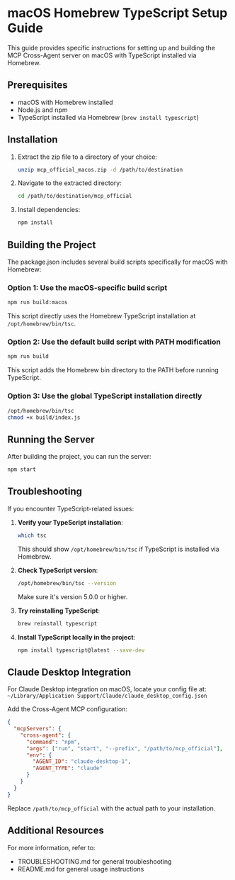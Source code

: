 # macOS Homebrew TypeScript Setup Guide

This guide provides specific instructions for setting up and building the MCP Cross-Agent server on macOS with TypeScript installed via Homebrew.

## Prerequisites

- macOS with Homebrew installed
- Node.js and npm
- TypeScript installed via Homebrew (`brew install typescript`)

## Installation

1. Extract the zip file to a directory of your choice:
   ```bash
   unzip mcp_official_macos.zip -d /path/to/destination
   ```

2. Navigate to the extracted directory:
   ```bash
   cd /path/to/destination/mcp_official
   ```

3. Install dependencies:
   ```bash
   npm install
   ```

## Building the Project

The package.json includes several build scripts specifically for macOS with Homebrew:

### Option 1: Use the macOS-specific build script

```bash
npm run build:macos
```

This script directly uses the Homebrew TypeScript installation at `/opt/homebrew/bin/tsc`.

### Option 2: Use the default build script with PATH modification

```bash
npm run build
```

This script adds the Homebrew bin directory to the PATH before running TypeScript.

### Option 3: Use the global TypeScript installation directly

```bash
/opt/homebrew/bin/tsc
chmod +x build/index.js
```

## Running the Server

After building the project, you can run the server:

```bash
npm start
```

## Troubleshooting

If you encounter TypeScript-related issues:

1. **Verify your TypeScript installation**:
   ```bash
   which tsc
   ```
   This should show `/opt/homebrew/bin/tsc` if TypeScript is installed via Homebrew.

2. **Check TypeScript version**:
   ```bash
   /opt/homebrew/bin/tsc --version
   ```
   Make sure it's version 5.0.0 or higher.

3. **Try reinstalling TypeScript**:
   ```bash
   brew reinstall typescript
   ```

4. **Install TypeScript locally in the project**:
   ```bash
   npm install typescript@latest --save-dev
   ```

## Claude Desktop Integration

For Claude Desktop integration on macOS, locate your config file at:
`~/Library/Application Support/Claude/claude_desktop_config.json`

Add the Cross-Agent MCP configuration:

```json
{
  "mcpServers": {
    "cross-agent": {
      "command": "npm",
      "args": ["run", "start", "--prefix", "/path/to/mcp_official"],
      "env": {
        "AGENT_ID": "claude-desktop-1",
        "AGENT_TYPE": "claude"
      }
    }
  }
}
```

Replace `/path/to/mcp_official` with the actual path to your installation.

## Additional Resources

For more information, refer to:
- TROUBLESHOOTING.md for general troubleshooting
- README.md for general usage instructions
